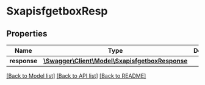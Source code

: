 # SxapisfgetboxResp

## Properties
Name | Type | Description | Notes
------------ | ------------- | ------------- | -------------
**response** | [**\Swagger\Client\Model\SxapisfgetboxResponse**](SxapisfgetboxResponse.md) |  | [optional] 

[[Back to Model list]](../README.md#documentation-for-models) [[Back to API list]](../README.md#documentation-for-api-endpoints) [[Back to README]](../README.md)


